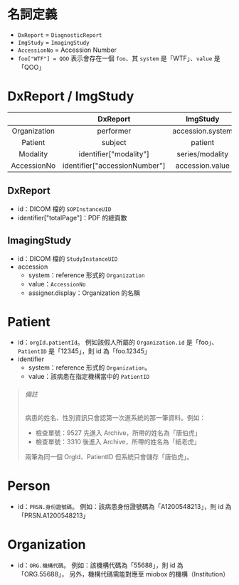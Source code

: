 名詞定義
========
* `DxReport` = `DiagnosticReport`
* `ImgStudy` = `ImagingStudy`
* `AccessionNo` = Accession Number
* `foo["WTF"] = QOO` 表示會存在一個 `foo`、其 `system` 是「WTF」、`value` 是「QOO」


DxReport / ImgStudy
===================

|              |            DxReport            |        ImgStudy       |
|:------------:|:------------------------------:|:---------------------:|
| Organization |            performer           |    accession.system   |
|      Patient |             subject            |        patient        |
|     Modality |     identifier["modality"]     |    series/modality    |
|  AccessionNo | identifier["accessionNumber"]  |    accession.value    |


DxReport
--------

* id：DICOM 檔的 `SOPInstanceUID`
* identifier["totalPage"]：PDF 的總頁數


ImagingStudy
------------

* id：DICOM 檔的 `StudyInstanceUID`
* accession
	* system：reference 形式的 `Organization`
	* value：`AccessionNo`
	* assigner.display：Organization 的名稱


Patient
=======

* id：`orgId.patientId`。
	例如該假人所屬的 `Organization.id` 是「foo」、`PatientID` 是「12345」，則 id 為「foo.12345」
* identifier
	* system：reference 形式的 `Organization`。
	* value：該病患在指定機構當中的 `PatientID`

> ###### 備註 ######
> 病患的姓名、性別資訊只會認第一次進系統的那一筆資料。例如：
>
> * 檢查單號：9527 先進入 Archive，所帶的姓名為「唐伯虎」
> * 檢查單號：3310 後進入 Archive，所帶的姓名為「紙老虎」
>
> 兩筆為同一個 OrgId、PatientID 但系統只會儲存「唐伯虎」。


Person
======

* id：`PRSN.身份證號碼`。
	例如：該病患身份證號碼為「A1200548213」，則 id 為「PRSN.A1200548213」


Organization
=============

* id：`ORG.機構代碼`。
	例如：該機構代碼為「55688」，則 id 為「ORG.55688」，
	另外，機構代碼需能對應至 miobox 的機構（Institution）
